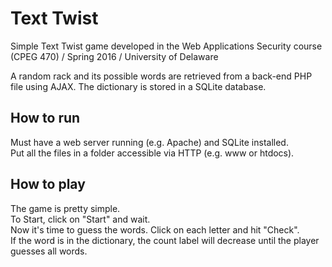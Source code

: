 # Text Twist

Simple Text Twist game developed in the Web Applications Security course (CPEG 470) / Spring 2016 / University of Delaware

A random rack and its possible words are retrieved from a back-end PHP file using AJAX. The dictionary is stored in a SQLite database.

## How to run

Must have a web server running (e.g. Apache) and SQLite installed.  
Put all the files in a folder accessible via HTTP (e.g. www or htdocs).

## How to play

The game is pretty simple.  
To Start, click on "Start" and wait.  
Now it's time to guess the words. Click on each letter and hit "Check".  
If the word is in the dictionary, the count label will decrease until the player guesses all words.